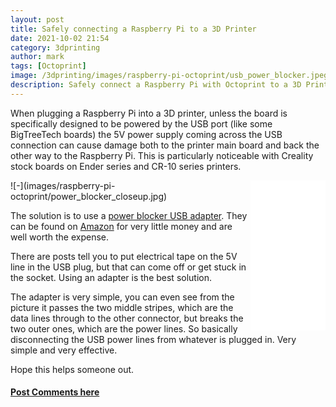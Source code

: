 ```yaml
---
layout: post
title: Safely connecting a Raspberry Pi to a 3D Printer
date: 2021-10-02 21:54
category: 3dprinting
author: mark
tags: [Octoprint]
image: /3dprinting/images/raspberry-pi-octoprint/usb_power_blocker.jpeg
description: Safely connect a Raspberry Pi with Octoprint to a 3D Printer such as Creality Ender 4 or Cr-10 with a USB Power Blocker
---
```


When plugging a Raspberry Pi into a 3D printer, unless the board is specifically designed to be powered by the USB port (like some BigTreeTech boards) the 5V power supply coming across the USB connection can cause damage both to the printer main board and back the other way to the Raspberry Pi. This is particularly noticeable with Creality stock boards on Ender series and CR-10 series printers.

<iframe style="width:120px;height:240px;float:right" marginwidth="0" marginheight="0" scrolling="no" frameborder="0" src="//ws-na.amazon-adsystem.com/widgets/q?ServiceVersion=20070822&OneJS=1&Operation=GetAdHtml&MarketPlace=US&source=ss&ref=as_ss_li_til&ad_type=product_link&tracking_id=mwp-14-20&language=en_US&marketplace=amazon&region=US&placement=B092MLT2J3&asins=B092MLT2J3&linkId=25faf20e76e45729e8a1b2fdcc6f40f6&show_border=true&link_opens_in_new_window=true"></iframe>
![-](images/raspberry-pi-octoprint/power_blocker_closeup.jpg)

The solution is to use a [power blocker USB adapter](https://amzn.to/3DbzElN). They can be found on [Amazon](https://amzn.to/3DbzElN) for very little money and are well worth the expense.

There are posts tell you to put electrical tape on the 5V line in the USB plug, but that can come off or get stuck in the socket. Using an adapter is the best solution.

The adapter is very simple, you can even see from the picture it passes the two middle stripes, which are the data lines through to the other connector, but breaks the two outer ones, which are the power lines. So basically disconnecting the USB power lines from whatever is plugged in. Very simple and very effective.

Hope this helps someone out.

#### [Post Comments here](https://www.reddit.com/r/MarksMakerSpace/comments/q1bh3u/safely_connecting_a_raspberry_pi_to_a_3d_printer/)
